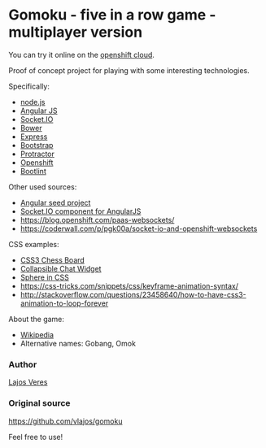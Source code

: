 # Gomoku - five in a row game - multiplayer version

You can try it online on the [openshift cloud](http://gomoku.lajosveres.com/).

Proof of concept project for playing with some interesting technologies.

Specifically:

 * [node.js](https://nodejs.org/en/)
 * [Angular JS](https://angularjs.org/)
 * [Socket.IO](http://socket.io/)
 * [Bower](http://bower.io)
 * [Express](http://expressjs.com/)
 * [Bootstrap](http://getbootstrap.com/)
 * [Protractor](https://angular.github.io/protractor/#/)
 * [Openshift](https://www.openshift.com/)
 * [Bootlint](https://github.com/twbs/bootlint)

Other used sources:
 * [Angular seed project](https://github.com/angular/angular-seed)
 * [Socket.IO component for AngularJS](https://github.com/btford/angular-socket-io)
 * https://blog.openshift.com/paas-websockets/
 * https://coderwall.com/p/pgk00a/socket-io-and-openshift-websockets

CSS examples:
 * [CSS3 Chess Board](http://designindevelopment.com/css/css3-chess-board/)
 * [Collapsible Chat Widget](http://bootsnipp.com/snippets/featured/collapsible-chat-widget)
 * [Sphere in CSS](http://www.cssnewbie.com/making-a-sphere-in-css/)
 * https://css-tricks.com/snippets/css/keyframe-animation-syntax/
 * http://stackoverflow.com/questions/23458640/how-to-have-css3-animation-to-loop-forever

About the game:
 * [Wikipedia](https://en.wikipedia.org/wiki/Gomoku)
 * Alternative names: Gobang, Omok

### Author

[Lajos Veres](http://lajosveres.com/)

### Original source

https://github.com/vlajos/gomoku

Feel free to use!
